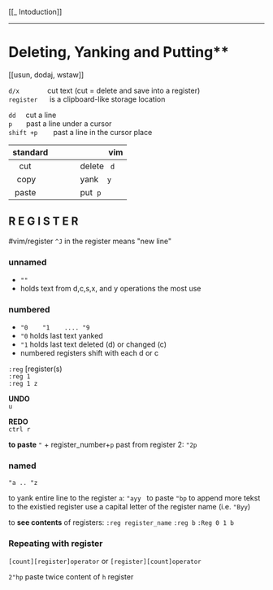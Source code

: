 [[_ Intoduction]]

---
 # Deleting, Yanking and Putting**   

  [[usun, dodaj, wstaw]]

`d/x`              cut text (cut = delete and save into a register)  
`register`      is a clipboard-like storage location  

`dd`     cut a line  
`p`       past a line under a cursor  
`shift +p `      past a line in the cursor place  

 standard           |              vim  
 --- | ---
    cut   |   delete   `d`  
   copy   |   yank     `y`  
  paste   |   put      `p`  


## R E G I S T E R  
#vim/register 
`^J` in the register means "new line"
### unnamed           
-  `""`  
-   holds text from d,c,s,x, and y operations  the most use

### numbered         
- `"0    "1    .... "9`  
- `"0` holds last text yanked  
- `"1` holds last text deleted (d) or changed (c)  
- numbered registers shift with each d or c  


`:reg` [register(s)  
`:reg 1`  
`:reg 1 z`  

**UNDO**  
`u`  

**REDO**  
`ctrl r`


**to paste**
`"` + register_number+`p`
past from register 2: `"2p`



### named  
`"a .. "z`

to yank entire line to the register `a`: `"ayy `
to paste `"bp`
to append more tekst to the existied register use a capital letter of the register name (i.e. `"Byy`)


to **see contents** of registers:
`:reg register_name`
`:reg b`
`:Reg 0 1 b`

### Repeating with register
`[count][register]operator`
or
`[register][count]operator`

`2"hp`  paste twice content of `h` register








